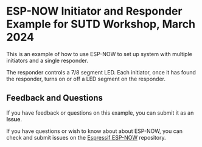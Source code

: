 # ESP-NOW Initiator and Responder Example for SUTD Workshop, March 2024

This is an example of how to use ESP-NOW to set up system with multiple initiators and a single responder.

The responder controls a 7/8 segment LED. Each initiator, once it has found the responder, turns on or off a LED segment on the responder.

## Feedback and Questions

If you have feedback or questions on this example, you can submit it as an **Issue**.

If you have questions or wish to know about about ESP-NOW, you can check and submit issues on the [Espressif ESP-NOW](https://github.com/espressif/esp-now) repository.
